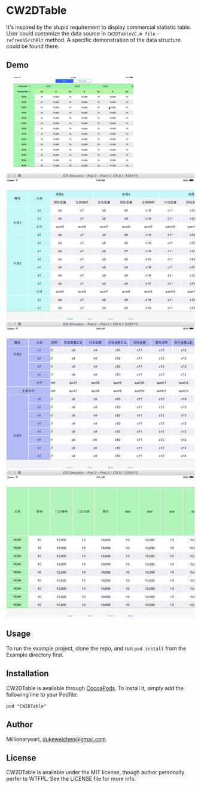 # CW2DTable

It's inspired by the stupid requirement to display commercial statistic table. User could customize the data source in `CW2DTableVC.m file` - `refreshSrchRlt` method. A specific demonstration of the data structure could be found there.

## Demo
![BackgroundImage](https://raw.githubusercontent.com/Millionaryearl/CW2DTable/master/CW2DTable.gif)

![image](https://raw.githubusercontent.com/Millionaryearl/CW2DTable/master/CWFormStyle2.png)
![image](https://raw.githubusercontent.com/Millionaryearl/CW2DTable/master/CWFormStyle3.png)
![image](https://raw.githubusercontent.com/Millionaryearl/CW2DTable/master/CWFormStyle4.png)


## Usage

To run the example project, clone the repo, and run `pod install` from the Example directory first.


## Installation

CW2DTable is available through [CocoaPods](http://cocoapods.org). To install
it, simply add the following line to your Podfile:

    pod "CW2DTable"

## Author

Millionaryearl, dukeweichen@gmail.com

## License

CW2DTable is available under the MIT license, though author personally perfer to WTFPL. See the LICENSE file for more info.


